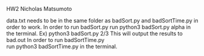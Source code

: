 HW2 
Nicholas Matsumoto

data.txt needs to be in the same folder as badSort.py and badSortTime.py in order to work.
In order to run badSort.py
	run python3 badSort.py alpha in the terminal.
	Ex) python3 badSort.py 2/3
This will output the results to bad.out
In order to run badSortTime.py	
	run python3 badSortTime.py in the terminal.
